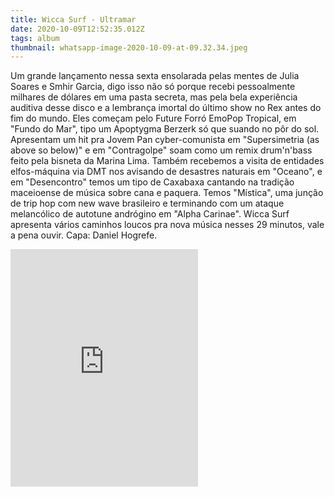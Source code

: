 ```yaml
---
title: Wicca Surf - Ultramar
date: 2020-10-09T12:52:35.012Z
tags: album
thumbnail: whatsapp-image-2020-10-09-at-09.32.34.jpeg
---
```

Um grande lançamento nessa sexta ensolarada pelas mentes de Julia Soares e Smhir Garcia, digo isso não só porque recebi pessoalmente milhares de dólares em uma pasta secreta, mas pela bela experiência auditiva desse disco e a lembrança imortal do último show no Rex antes do fim do mundo. Eles começam pelo Future Forró EmoPop Tropical, em "Fundo do Mar", tipo um Apoptygma Berzerk só que suando no pôr do sol. Apresentam um hit pra Jovem Pan cyber-comunista em "Supersimetria (as above so below)" e em "Contragolpe" soam como um remix drum'n'bass feito pela bisneta da Marina Lima. Também recebemos a visita de entidades elfos-máquina via DMT nos avisando de desastres naturais em "Oceano", e em "Desencontro" temos um tipo de Caxabaxa cantando na tradição maceioense de música sobre cana e paquera. Temos "Mística", uma junção de trip hop com new wave brasileiro e terminando com um ataque melancólico de autotune andrógino em "Alpha Carinae". Wicca Surf apresenta vários caminhos loucos pra nova música nesses 29 minutos, vale a pena ouvir. Capa: Daniel Hogrefe.

<iframe src="https://open.spotify.com/embed/album/28pguGFcZyT9L4GwtoE32B" width="300" height="380" frameborder="0" allowtransparency="true" allow="encrypted-media"></iframe>